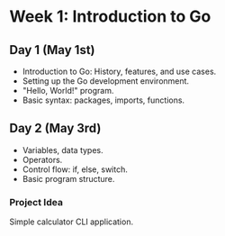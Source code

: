 # Week 1: Introduction to Go

## Day 1 (May 1st)
- Introduction to Go: History, features, and use cases.
- Setting up the Go development environment.
- "Hello, World!" program.
- Basic syntax: packages, imports, functions.

## Day 2 (May 3rd)
- Variables, data types.
- Operators.
- Control flow: if, else, switch.
- Basic program structure.

### Project Idea
Simple calculator CLI application.
